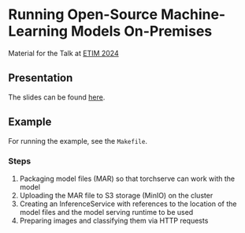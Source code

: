 # Running Open-Source Machine-Learning Models On-Premises

Material for the Talk at [ETIM 2024](https://etim.uk-essen.de/)

## Presentation

The slides can be found [here](./presentation/).

## Example

For running the example, see the `Makefile`.

### Steps
1. Packaging model files (MAR) so that torchserve can work with the
model
2. Uploading the MAR file to S3 storage (MinIO) on the cluster
3. Creating an InferenceService with references to the location of the model files and the model serving runtime to be used
4. Preparing images and classifying them via HTTP requests
